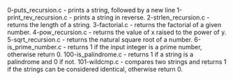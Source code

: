 0-puts_recursion.c - prints a string, followed by a new line
1-print_rev_recursion.c - prints a string in reverse.
2-strlen_recursion.c - returns the length of a string.
3-factorial.c - returns the factorial of a given number.
4-pow_recursion.c - returns the value of x raised to the power of y.
5-sqrt_recursion.c - returns the natural square root of a number.
6-is_prime_number.c - returns 1 if the input integer is a prime number, otherwise return 0.
100-is_palindrome.c - returns 1 if a string is a palindrome and 0 if not.
101-wildcmp.c - compares two strings and returns 1 if the strings can be considered identical, otherwise return 0.

